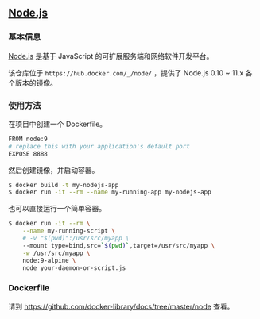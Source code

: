 ## [Node.js](https://hub.docker.com/_/node/)

### 基本信息

[Node.js](https://en.wikipedia.org/wiki/Node.js) 是基于 JavaScript 的可扩展服务端和网络软件开发平台。

该仓库位于 `https://hub.docker.com/_/node/` ，提供了 Node.js 0.10 ~ 11.x 各个版本的镜像。

### 使用方法

在项目中创建一个 Dockerfile。

```bash
FROM node:9
# replace this with your application's default port
EXPOSE 8888
```

然后创建镜像，并启动容器。

```bash
$ docker build -t my-nodejs-app
$ docker run -it --rm --name my-running-app my-nodejs-app
```

也可以直接运行一个简单容器。

```bash
$ docker run -it --rm \
    --name my-running-script \
    # -v "$(pwd)":/usr/src/myapp \
    --mount type=bind,src=`$(pwd)`,target=/usr/src/myapp \
    -w /usr/src/myapp \
    node:9-alpine \
    node your-daemon-or-script.js
```

### Dockerfile

请到 https://github.com/docker-library/docs/tree/master/node 查看。
